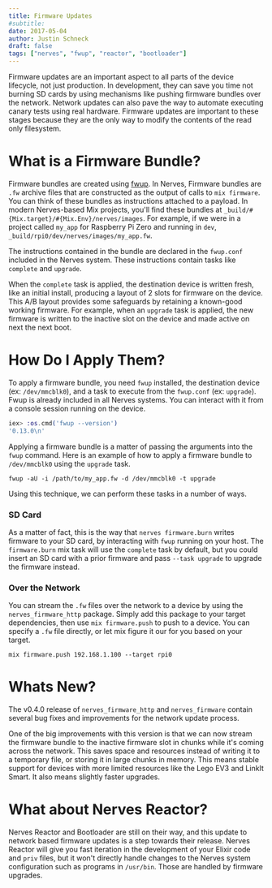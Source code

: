 ```yaml
---
title: Firmware Updates
#subtitle:
date: 2017-05-04
author: Justin Schneck
draft: false
tags: ["nerves", "fwup", "reactor", "bootloader"]
---
```


Firmware updates are an important aspect to all parts of the device lifecycle, not just production. In development, they can save you time not burning SD cards by using mechanisms like pushing firmware bundles over the network. Network updates can also pave the way to automate executing canary tests using real hardware. Firmware updates are important to these stages because they are the only way to modify the contents of the read only filesystem.

# What is a Firmware Bundle?
Firmware bundles are created using [fwup](https://github.com/fhunleth/fwup/). In Nerves, Firmware bundles are `.fw` archive files that are constructed as the output of calls to `mix firmware`. You can think of these bundles as instructions attached to a payload. In modern Nerves-based Mix projects, you'll find these bundles at `_build/#{Mix.target}/#{Mix.Env}/nerves/images`. For example, if we were in a project called `my_app` for Raspberry Pi Zero and running in `dev`, `_build/rpi0/dev/nerves/images/my_app.fw`.

The instructions contained in the bundle are declared in the `fwup.conf` included in the Nerves system. These instructions contain tasks like `complete` and `upgrade`.

When the `complete` task is applied, the destination device is written fresh, like an initial install, producing a layout of 2 slots for firmware on the device. This A/B layout provides some safeguards by retaining a known-good working firmware. For example, when an `upgrade` task is applied, the new firmware is written to the inactive slot on the device and made active on next the next boot.

# How Do I Apply Them?
To apply a firmware bundle, you need `fwup` installed, the destination device (ex: `/dev/mmcblk0`), and a task to execute from the `fwup.conf` (ex: `upgrade`). Fwup is already included in all Nerves systems. You can interact with it from a console session running on the device.

```elixir
iex> :os.cmd('fwup --version')
'0.13.0\n'
```

Applying a firmware bundle is a matter of passing the arguments into the `fwup` command. Here is an example of how to apply a firmware bundle to `/dev/mmcblk0` using the `upgrade` task.

`fwup -aU -i /path/to/my_app.fw -d /dev/mmcblk0 -t upgrade`

Using this technique, we can perform these tasks in a number of ways.

### SD Card
As a matter of fact, this is the way that `nerves firmware.burn` writes firmware to your SD card, by interacting with `fwup` running on your host. The `firmware.burn` mix task will use the `complete` task by default, but you could insert an SD card with a prior firmware and pass `--task upgrade` to upgrade the firmware instead.

### Over the Network
You can stream the `.fw` files over the network to a device by using the `nerves_firmware_http` package. Simply add this package to your target dependencies, then use `mix firmware.push` to push to a device. You can specify a `.fw` file directly, or let mix figure it our for you based on your target.

`mix firmware.push 192.168.1.100 --target rpi0`

# Whats New?
The v0.4.0 release of `nerves_firmware_http` and `nerves_firmware` contain several bug fixes and improvements for the network update process.

One of the big improvements with this version is that we can now stream the firmware bundle to the inactive firmware slot in chunks while it's coming across the network. This saves space and resources instead of writing it to a temporary file, or storing it in large chunks in memory. This means stable support for devices with more limited resources like the Lego EV3 and LinkIt Smart. It also means slightly faster upgrades.

# What about Nerves Reactor?
Nerves Reactor and Bootloader are still on their way, and this update to network based firmware updates is a step towards their release. Nerves Reactor will give you fast iteration in the development of your Elixir code and `priv` files, but it won't directly handle changes to the Nerves system configuration such as programs in `/usr/bin`. Those are handled by firmware upgrades.
